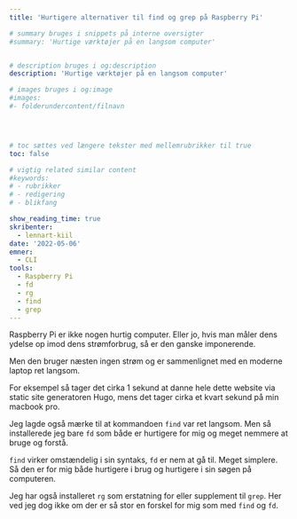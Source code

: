 ```yaml
---
title: 'Hurtigere alternativer til find og grep på Raspberry Pi'

# summary bruges i snippets på interne oversigter
#summary: 'Hurtige værktøjer på en langsom computer'


# description bruges i og:description
description: 'Hurtige værktøjer på en langsom computer'

# images bruges i og:image
#images:
#- folderundercontent/filnavn




# toc sættes ved længere tekster med mellemrubrikker til true
toc: false

# vigtig related similar content
#keywords:
# - rubrikker
# - redigering
# - blikfang

show_reading_time: true
skribenter:
  - lennart-kiil
date: '2022-05-06'
emner:
  - CLI
tools:
  - Raspberry Pi
  - fd
  - rg
  - find
  - grep
---
```



Raspberry Pi er ikke nogen hurtig computer. Eller jo, hvis man måler dens ydelse op imod dens strømforbrug, så er den ganske imponerende.

Men den bruger næsten ingen strøm og er sammenlignet med en moderne laptop ret langsom.

For eksempel så tager det cirka 1 sekund at danne hele dette website via static site generatoren Hugo, mens det tager cirka et kvart sekund på min macbook pro.

Jeg lagde også mærke til at kommandoen `find` var ret langsom. Men så installerede jeg bare `fd` som både er hurtigere for mig og meget nemmere at bruge og forstå.

`find` virker omstændelig i sin syntaks, `fd` er nem at gå til. Meget simplere. Så den er for mig både hurtigere i brug og hurtigere i sin søgen på computeren.

Jeg har også installeret `rg` som erstatning for eller supplement til `grep`. Her ved jeg dog ikke om der er så stor en forskel for mig som med `find` og `fd`.
